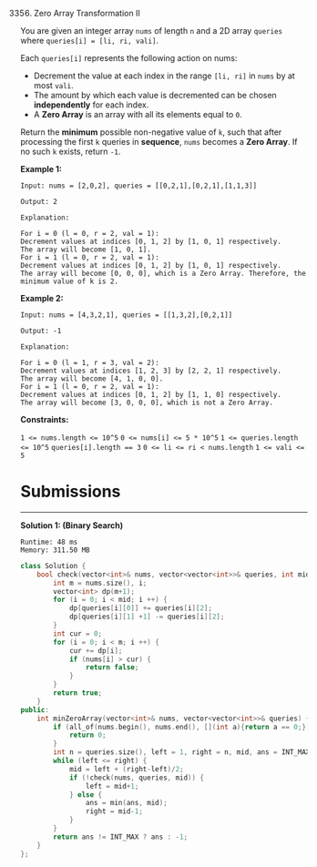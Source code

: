 3356. Zero Array Transformation II

You are given an integer array `nums` of length `n` and a 2D array `queries` where `queries[i] = [li, ri, vali]`.

Each `queries[i]` represents the following action on nums:

* Decrement the value at each index in the range `[li, ri]` in `nums` by at most `vali`.
* The amount by which each value is decremented can be chosen **independently** for each index.
* A **Zero Array** is an array with all its elements equal to `0`.

Return the **minimum** possible non-negative value of `k`, such that after processing the first `k` queries in **sequence**, `nums` becomes a **Zero Array**. If no such `k` exists, return `-1`.

 

**Example 1:**
```
Input: nums = [2,0,2], queries = [[0,2,1],[0,2,1],[1,1,3]]

Output: 2

Explanation:

For i = 0 (l = 0, r = 2, val = 1):
Decrement values at indices [0, 1, 2] by [1, 0, 1] respectively.
The array will become [1, 0, 1].
For i = 1 (l = 0, r = 2, val = 1):
Decrement values at indices [0, 1, 2] by [1, 0, 1] respectively.
The array will become [0, 0, 0], which is a Zero Array. Therefore, the minimum value of k is 2.
```

**Example 2:**
```
Input: nums = [4,3,2,1], queries = [[1,3,2],[0,2,1]]

Output: -1

Explanation:

For i = 0 (l = 1, r = 3, val = 2):
Decrement values at indices [1, 2, 3] by [2, 2, 1] respectively.
The array will become [4, 1, 0, 0].
For i = 1 (l = 0, r = 2, val = 1):
Decrement values at indices [0, 1, 2] by [1, 1, 0] respectively.
The array will become [3, 0, 0, 0], which is not a Zero Array.
```

**Constraints:**

`1 <= nums.length <= 10^5`
`0 <= nums[i] <= 5 * 10^5`
`1 <= queries.length <= 10^5`
`queries[i].length == 3`
`0 <= li <= ri < nums.length`
`1 <= vali <= 5`

# Submissions
---
**Solution 1: (Binary Search)**
```
Runtime: 48 ms
Memory: 311.50 MB
```
```c++
class Solution {
    bool check(vector<int>& nums, vector<vector<int>>& queries, int mid) {
        int m = nums.size(), i;
        vector<int> dp(m+1);
        for (i = 0; i < mid; i ++) {
            dp[queries[i][0]] += queries[i][2];
            dp[queries[i][1] +1] -= queries[i][2];
        }
        int cur = 0;
        for (i = 0; i < m; i ++) {
            cur += dp[i];
            if (nums[i] > cur) {
                return false;
            }
        }
        return true;
    }
public:
    int minZeroArray(vector<int>& nums, vector<vector<int>>& queries) {
        if (all_of(nums.begin(), nums.end(), [](int a){return a == 0;})) {
            return 0;
        }
        int n = queries.size(), left = 1, right = n, mid, ans = INT_MAX;
        while (left <= right) {
            mid = left + (right-left)/2;
            if (!check(nums, queries, mid)) {
                left = mid+1;
            } else {
                ans = min(ans, mid);
                right = mid-1;
            }
        }
        return ans != INT_MAX ? ans : -1;
    }
};
```
